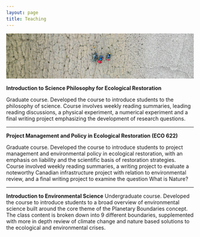```yaml
---
layout: page
title: Teaching
---
```


<img src="/assets/img/atv_terrain.jpeg" alt="camp"/> 

**Introduction to Science Philosophy for Ecological Restoration**

Graduate course. Developed the course to introduce students to the philosophy of science. Course involves
weekly reading summaries, leading reading discussions, a physical experiment, a numerical experiment and a
final writing project emphasizing the development of research questions. 

___
**Project Management and Policy in Ecological Restoration (ECO 622)**

Graduate course. Developed the course to introduce students to project management and environmental policy in
ecological restoration, with an emphasis on liability and the scientific basis of restoration strategies. Course
involved weekly reading summaries, a writing project to evaluate a noteworthy Canadian infrastructure project
with relation to environmental review, and a final writing project to examine the question What is Nature? 

___
**Introduction to Environmental Science**
Undergraduate course. Developed the course to introduce students to a broad overview of environmental science
built around the core theme of the Planetary Boundaries concept. The class content is broken down into 9
different boundaries, supplemented with more in depth review of climate change and nature based solutions to
the ecological and environmental crises.
